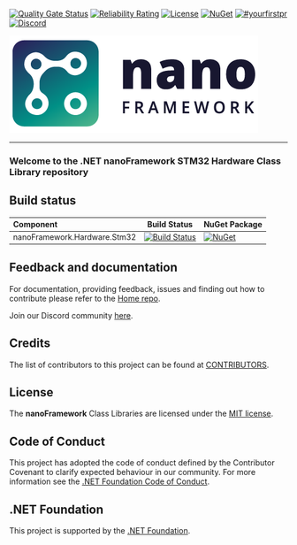 [![Quality Gate Status](https://sonarcloud.io/api/project_badges/measure?project=nanoframework_lib-nanoFramework.Hardware.Stm32&metric=alert_status)](https://sonarcloud.io/dashboard?id=nanoframework_lib-nanoFramework.Hardware.Stm32) [![Reliability Rating](https://sonarcloud.io/api/project_badges/measure?project=nanoframework_lib-nanoFramework.Hardware.Stm32&metric=reliability_rating)](https://sonarcloud.io/dashboard?id=nanoframework_lib-nanoFramework.Hardware.Stm32) [![License](https://img.shields.io/badge/License-MIT-blue.svg)](LICENSE) [![NuGet](https://img.shields.io/nuget/dt/nanoFramework.Hardware.Stm32.svg?label=NuGet&style=flat&logo=nuget)](https://www.nuget.org/packages/nanoFramework.Hardware.Stm32/) [![#yourfirstpr](https://img.shields.io/badge/first--timers--only-friendly-blue.svg)](https://github.com/nanoframework/Home/blob/main/CONTRIBUTING.md) [![Discord](https://img.shields.io/discord/478725473862549535.svg?logo=discord&logoColor=white&label=Discord&color=7289DA)](https://discord.gg/gCyBu8T)

![nanoFramework logo](https://raw.githubusercontent.com/nanoframework/Home/main/resources/logo/nanoFramework-repo-logo.png)

-----

### Welcome to the .NET **nanoFramework** STM32 Hardware Class Library repository

## Build status

| Component | Build Status | NuGet Package |
|:-|---|---|
| nanoFramework.Hardware.Stm32 | [![Build Status](https://dev.azure.com/nanoframework/nanoFramework.Hardware.Stm32/_apis/build/status/nanoFramework.Hardware.Stm32?repoName=nanoframework%2FnanoFramework.Hardware.Stm32&branchName=main)](https://dev.azure.com/nanoframework/nanoFramework.Hardware.Stm32/_build/latest?definitionId=6&repoName=nanoframework%2FnanoFramework.Hardware.Stm32&branchName=main) | [![NuGet](https://img.shields.io/nuget/v/nanoFramework.Hardware.Stm32.svg?label=NuGet&style=flat&logo=nuget)](https://www.nuget.org/packages/nanoFramework.Hardware.Stm32/)  |

## Feedback and documentation

For documentation, providing feedback, issues and finding out how to contribute please refer to the [Home repo](https://github.com/nanoframework/Home).

Join our Discord community [here](https://discord.gg/gCyBu8T).

## Credits

The list of contributors to this project can be found at [CONTRIBUTORS](https://github.com/nanoframework/Home/blob/main/CONTRIBUTORS.md).

## License

The **nanoFramework** Class Libraries are licensed under the [MIT license](LICENSE.md).

## Code of Conduct

This project has adopted the code of conduct defined by the Contributor Covenant to clarify expected behaviour in our community.
For more information see the [.NET Foundation Code of Conduct](https://dotnetfoundation.org/code-of-conduct).

## .NET Foundation

This project is supported by the [.NET Foundation](https://dotnetfoundation.org).
